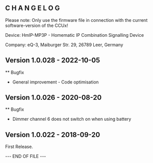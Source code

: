 C H A N G E L O G
-----------------

Please note: Only use the firmware file in connection with the current software-version of the CCUx!

Device:   HmIP-MP3P - Homematic IP Combination Signalling Device

Company:  eQ-3, Maiburger Str. 29, 26789 Leer, Germany


Version 1.0.028 - 2022-10-05
--------------------------------------------------------------
** Bugfix
   * General improvement - Code optimisation 


Version 1.0.026 - 2020-08-20
--------------------------------------------------------------

** Bugfix
   * Dimmer channel 6 does not switch on when using battery


Version 1.0.022 - 2018-09-20
--------------------------------------------------------------

First Release.


--- END OF FILE ---

